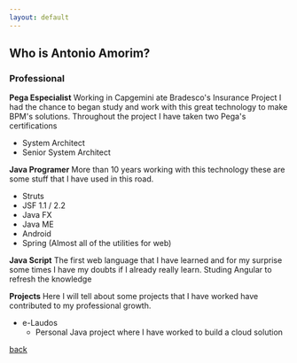 ```yaml
---
layout: default
---
```


## Who is Antonio Amorim?

### Professional
**Pega Especialist**
Working in Capgemini ate Bradesco's Insurance Project I had the chance to began study and work with this great technology to make BPM's solutions.
Throughout the project I have taken two Pega's certifications
*   System Architect
*   Senior System Architect

**Java Programer**
More than 10 years working with this technology these are some stuff that I have used in this road.
*   Struts
*   JSF 1.1 / 2.2
*   Java FX
*   Java ME
*   Android
*   Spring (Almost all of the utilities for web)

**Java Script**
The first web language that I have learned and for my surprise some times I have my doubts if I already really learn.
Studing Angular to refresh the knowledge

**Projects**
Here I will tell about some projects that I have worked have contributed to my professional growth.

- e-Laudos
    - Personal Java project where I have worked to build a cloud solution  


[back](./)
